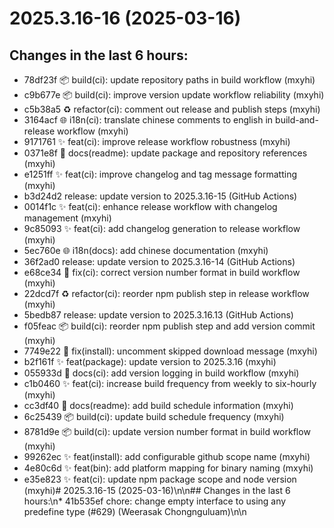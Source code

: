 # 2025.3.16-16 (2025-03-16)

## Changes in the last 6 hours:
* 78df23f 📦 build(ci): update repository paths in build workflow (mxyhi)
* c9b677e 📦 build(ci): improve version update workflow reliability (mxyhi)
* c5b38a5 ♻️ refactor(ci): comment out release and publish steps (mxyhi)
* 3164acf 🌐 i18n(ci): translate chinese comments to english in build-and-release workflow (mxyhi)
* 9171761 ✨ feat(ci): improve release workflow robustness (mxyhi)
* 0371e8f 📝 docs(readme): update package and repository references (mxyhi)
* e1251ff ✨ feat(ci): improve changelog and tag message formatting (mxyhi)
* b3d24d2 release: update version to 2025.3.16-15 (GitHub Actions)
* 0014f1c ✨ feat(ci): enhance release workflow with changelog management (mxyhi)
* 9c85093 ✨ feat(ci): add changelog generation to release workflow (mxyhi)
* 5ec760e 🌐 i18n(docs): add chinese documentation (mxyhi)
* 36f2ad0 release: update version to 2025.3.16-14 (GitHub Actions)
* e68ce34 🐛 fix(ci): correct version number format in build workflow (mxyhi)
* 22dcd7f ♻️ refactor(ci): reorder npm publish step in release workflow (mxyhi)
* 5bedb87 release: update version to 2025.3.16.13 (GitHub Actions)
* f05feac 📦 build(ci): reorder npm publish step and add version commit (mxyhi)
* 7749e22 🐛 fix(install): uncomment skipped download message (mxyhi)
* b2f161f ✨ feat(package): update version to 2025.3.16 (mxyhi)
* 055933d 📝 docs(ci): add version logging in build workflow (mxyhi)
* c1b0460 ✨ feat(ci): increase build frequency from weekly to six-hourly (mxyhi)
* cc3df40 📝 docs(readme): add build schedule information (mxyhi)
* 6c25439 📦 build(ci): update build schedule frequency (mxyhi)
* 8781d9e 📦 build(ci): update version number format in build workflow (mxyhi)
* 99262ec ✨ feat(install): add configurable github scope name (mxyhi)
* 4e80c6d ✨ feat(bin): add platform mapping for binary naming (mxyhi)
* e35e823 ✨ feat(ci): update npm package scope and node version (mxyhi)# 2025.3.16-15 (2025-03-16)\n\n## Changes in the last 6 hours:\n* 41b535ef chore: change empty interface to using any predefine type (#629) (Weerasak Chongnguluam)\n\n

